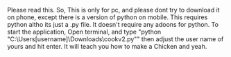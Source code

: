 Please read this. So, This is only for pc, and please dont try to download it on phone, except there is a version of python on mobile. This requires python altho its just a .py file. It doesn't require any adoons for python. To start the application, Open terminal, and type "python "C:\Users\[username]\Downloads\cookv2.py"" then adjust the user name of yours and hit enter. It will teach you how to make a Chicken and yeah.
